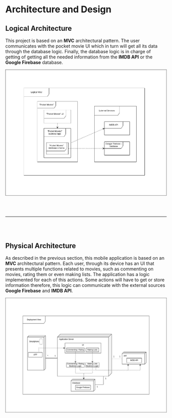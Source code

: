# Architecture and Design

## Logical Architecture

This project is based on an <b>MVC</b> architectural pattern. The user communicates with the pocket movie UI which in turn will get all its data through the database logic. Finally, the database logic is in charge of getting of getting all the needed information from the <b>IMDB API</b> or the <b>Google Firebase</b> database.  

<div justify="center">
  <img src="../images/logical-arch.jpg"/>
</div>

<br><br><hr><br><br>

## Physical Architecture

As described in the previous section, this mobile application is based on an <b>MVC</b> architectural pattern. Each user, through its device has an UI that presents multiple functions related to movies, such as commenting on movies, rating them or even making lists. The application has a logic implemented for each of this actions. Some actions will have to get or store information therefore, this logic can communicate with the external sources <b>Google Firebase</b> and <b>IMDB API</b>.

<div justify="center">
  <img src="../images/physical-arch.jpg"/>
</div>

